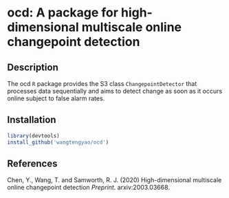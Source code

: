 # ocd: A package for high-dimensional multiscale online changepoint detection
## Description
The ocd `R` package provides the S3 class `ChangepointDetector` that processes data sequentially and aims to detect change as soon as it occurs online subject to false alarm rates.

## Installation
```r
library(devtools)
install_github('wangtengyao/ocd')
```

## References
Chen, Y., Wang, T. and Samworth, R. J. (2020) High-dimensional multiscale online changepoint detection _Preprint_. arxiv:2003.03668.


